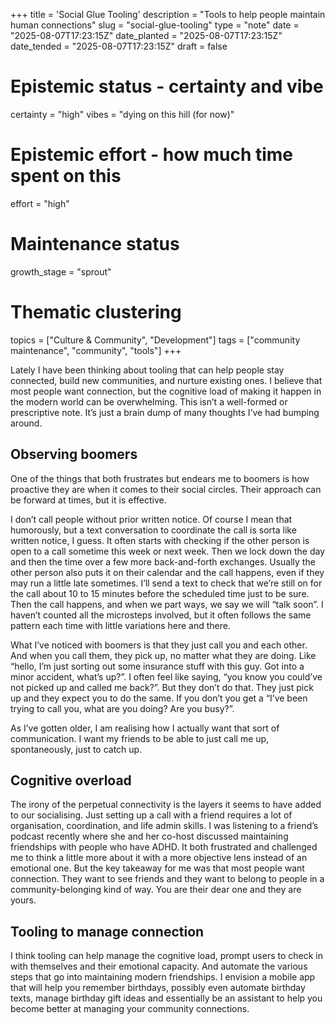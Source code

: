 +++
title = 'Social Glue Tooling'
description = "Tools to help people maintain human connections"
slug = "social-glue-tooling"
type = "note"
date = "2025-08-07T17:23:15Z"
date_planted = "2025-08-07T17:23:15Z"
date_tended = "2025-08-07T17:23:15Z"
draft = false
# Epistemic status - certainty and vibe
certainty = "high"
vibes = "dying on this hill (for now)"
# Epistemic effort - how much time spent on this
effort = "high"
# Maintenance status
growth_stage = "sprout"
# Thematic clustering
topics = ["Culture & Community", "Development"]
tags = ["community maintenance", "community", "tools"]
+++

Lately I have been thinking about tooling that can help people stay connected, build new communities, and nurture existing ones. I believe that most people want connection, but the cognitive load of making it happen in the modern world can be overwhelming. This isn’t a well-formed or prescriptive note. It’s just a brain dump of many thoughts I’ve had bumping around.

## Observing boomers

One of the things that both frustrates but endears me to boomers is how proactive they are when it comes to their social circles. Their approach can be forward at times, but it is effective.

I don’t call people without prior written notice. Of course I mean that humorously, but a text conversation to coordinate the call is sorta like written notice, I guess. It often starts with checking if the other person is open to a call sometime this week or next week. Then we lock down the day and then the time over a few more back-and-forth exchanges. Usually the other person also puts it on their calendar and the call happens, even if they may run a little late sometimes. I’ll send a text to check that we’re still on for the call about 10 to 15 minutes before the scheduled time just to be sure. Then the call happens, and when we part ways, we say we will “talk soon”. I haven’t counted all the microsteps involved, but it often follows the same pattern each time with little variations here and there.

What I’ve noticed with boomers is that they just call you and each other. And when you call them, they pick up, no matter what they are doing. Like “hello, I’m just sorting out some insurance stuff with this guy. Got into a minor accident, what’s up?”. I often feel like saying, “you know you could’ve not picked up and called me back?”. But they don’t do that. They just pick up and they expect you to do the same. If you don’t you get a “I’ve been trying to call you, what are you doing? Are you busy?”.

As I’ve gotten older, I am realising how I actually want that sort of communication. I want my friends to be able to just call me up, spontaneously, just to catch up. 

## Cognitive overload

The irony of the perpetual connectivity is the layers it seems to have added to our socialising. Just setting up a call with a friend requires a lot of organisation, coordination, and life admin skills. I was listening to a friend’s podcast recently where she and her co-host discussed maintaining friendships with people who have ADHD. It both frustrated and challenged me to think a little more about it with a more objective lens instead of an emotional one. But the key takeaway for me was that most people want connection. They want to see friends and they want to belong to people in a community-belonging kind of way. You are their dear one and they are yours.

## Tooling to manage connection

I think tooling can help manage the cognitive load, prompt users to check in with themselves and their emotional capacity. And automate the various steps that go into maintaining modern friendships. I envision a mobile app that will help you remember birthdays, possibly even automate birthday texts, manage birthday gift ideas and essentially be an assistant to help you become better at managing your community connections.
